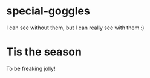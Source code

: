 # special-goggles

I can see without them, but I can really see with them :)

# Tis the season

To be freaking jolly!
